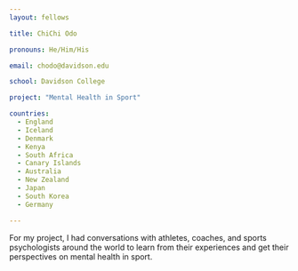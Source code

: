 ```yaml
---
layout: fellows

title: ChiChi Odo

pronouns: He/Him/His

email: chodo@davidson.edu

school: Davidson College

project: "Mental Health in Sport"

countries:
  - England
  - Iceland
  - Denmark
  - Kenya
  - South Africa
  - Canary Islands
  - Australia
  - New Zealand
  - Japan
  - South Korea
  - Germany

---
```


For my project, I had conversations with athletes, coaches, and sports psychologists around the world to learn from their experiences and get their perspectives on mental health in sport.
